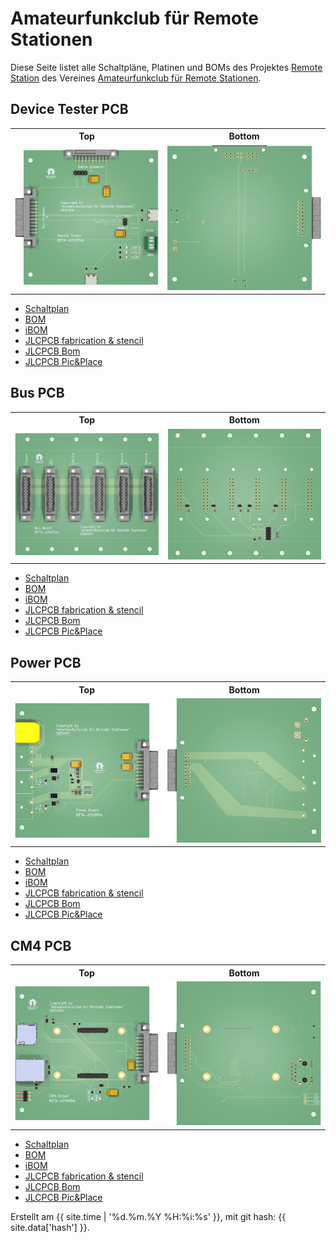 ---
---

# Amateurfunkclub für Remote Stationen

Diese Seite listet alle Schaltpläne, Platinen und BOMs des Projektes [Remote Station](https://github.com/OE5XRX/RemoteStation) des Vereines [Amateurfunkclub für Remote Stationen](https://oe5xrx.org).

## Device Tester PCB

<table>
  <tr><th>Top</th><th>Bottom</th></tr>
  <tr>
    <td><img src="pcb/device_test/device_test-3D_top.png?dummy={{ site.time | date: '%s' }}" alt="top" /></td>
    <td><img src="pcb/device_test/device_test-3D_bottom.png?dummy={{ site.time | date: '%s' }}" alt="bottom" /></td>
  </tr>
</table>

- [Schaltplan](pcb/device_test/device_test-schematic.pdf)
- [BOM](pcb/device_test/device_test-bom.html)
- [iBOM](pcb/device_test/device_test-ibom.html)
- [JLCPCB fabrication & stencil](pcb/device_test/JLCPCB/device_test-_JLCPCB_compress.zip)
- [JLCPCB Bom](pcb/device_test/JLCPCB/device_test_bom_jlc.csv)
- [JLCPCB Pic&Place](pcb/device_test/JLCPCB/device_test_cpl_jlc.csv)

## Bus PCB

<table>
  <tr><th>Top</th><th>Bottom</th></tr>
  <tr>
    <td><img src="pcb/bus/bus-3D_top.png?dummy={{ site.time | date: '%s' }}" alt="top" /></td>
    <td><img src="pcb/bus/bus-3D_bottom.png?dummy={{ site.time | date: '%s' }}" alt="bottom" /></td>
  </tr>
</table>

- [Schaltplan](pcb/bus/bus-schematic.pdf)
- [BOM](pcb/bus/bus-bom.html)
- [iBOM](pcb/bus/bus-ibom.html)
- [JLCPCB fabrication & stencil](pcb/bus/JLCPCB/bus-_JLCPCB_compress.zip)
- [JLCPCB Bom](pcb/bus/JLCPCB/bus_bom_jlc.csv)
- [JLCPCB Pic&Place](pcb/bus/JLCPCB/bus_cpl_jlc.csv)

## Power PCB

<table>
  <tr><th>Top</th><th>Bottom</th></tr>
  <tr>
    <td><img src="pcb/power/power-3D_top.png?dummy={{ site.time | date: '%s' }}" alt="top" /></td>
    <td><img src="pcb/power/power-3D_bottom.png?dummy={{ site.time | date: '%s' }}" alt="bottom" /></td>
  </tr>
</table>

- [Schaltplan](pcb/power/power-schematic.pdf)
- [BOM](pcb/power/power-bom.html)
- [iBOM](pcb/power/power-ibom.html)
- [JLCPCB fabrication & stencil](pcb/power/JLCPCB/power-_JLCPCB_compress.zip)
- [JLCPCB Bom](pcb/power/JLCPCB/power_bom_jlc.csv)
- [JLCPCB Pic&Place](pcb/power/JLCPCB/power_cpl_jlc.csv)

## CM4 PCB

<table>
  <tr><th>Top</th><th>Bottom</th></tr>
  <tr>
    <td><img src="pcb/cm4/cm4-3D_top.png?dummy={{ site.time | date: '%s' }}" alt="top" /></td>
    <td><img src="pcb/cm4/cm4-3D_bottom.png?dummy={{ site.time | date: '%s' }}" alt="bottom" /></td>
  </tr>
</table>

- [Schaltplan](pcb/cm4/cm4-schematic.pdf)
- [BOM](pcb/cm4/cm4-bom.html)
- [iBOM](pcb/cm4/cm4-ibom.html)
- [JLCPCB fabrication & stencil](pcb/cm4/JLCPCB/cm4-_JLCPCB_compress.zip)
- [JLCPCB Bom](pcb/cm4/JLCPCB/cm4_bom_jlc.csv)
- [JLCPCB Pic&Place](pcb/cm4/JLCPCB/cm4_cpl_jlc.csv)

Erstellt am {{ site.time | '%d.%m.%Y %H:%i:%s' }}, mit git hash: {{ site.data['hash'] }}.

